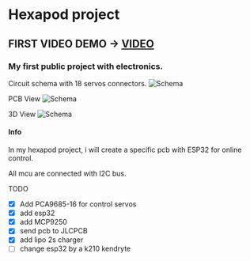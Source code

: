 # Hexapod project

## FIRST VIDEO DEMO -> [VIDEO](https://youtube.com/shorts/m3bDPPfCCp4?feature=share)

### My first public project with electronics.

Circuit schema with 18 servos connectors.
![Schema](https://github.com/rmingon/hexapod/blob/main/schema_view.png?raw=true)

PCB View
![Schema](https://github.com/rmingon/hexapod/blob/main/pcb_view.png?raw=true)

3D View
![Schema](https://github.com/rmingon/hexapod/blob/main/3d_view.png?raw=true)

#### Info
In my hexapod project, i will create a specific pcb with ESP32 for online 
control.

All mcu are connected with I2C bus.

TODO
- [x] Add PCA9685-16 for control servos
- [x] add esp32 
- [x] add MCP9250
- [x] send pcb to JLCPCB
- [x] add lipo 2s charger
- [ ] change esp32 by a k210 kendryte